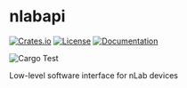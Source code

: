 # nlabapi
[![Crates.io](https://img.shields.io/crates/v/nlabapi)](https://crates.io/crates/nlabapi)
[![License](https://img.shields.io/crates/l/nlabpi)](LICENSE)
[![Documentation](https://docs.rs/nlabapi/badge.svg)](https://docs.rs/nlabapi)

![Cargo Test](https://github.com/nLabs-nScope/nlabapi/actions/workflows/tests.yml/badge.svg)

Low-level software interface for nLab devices